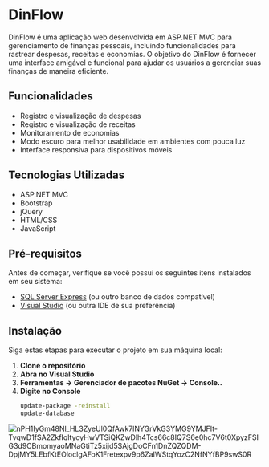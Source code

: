 # DinFlow

DinFlow é uma aplicação web desenvolvida em ASP.NET MVC para gerenciamento de finanças pessoais, incluindo funcionalidades para rastrear despesas, receitas e economias. O objetivo do DinFlow é fornecer uma interface amigável e funcional para ajudar os usuários a gerenciar suas finanças de maneira eficiente.

## Funcionalidades

- Registro e visualização de despesas
- Registro e visualização de receitas
- Monitoramento de economias
- Modo escuro para melhor usabilidade em ambientes com pouca luz
- Interface responsiva para dispositivos móveis

## Tecnologias Utilizadas

- ASP.NET MVC
- Bootstrap
- jQuery
- HTML/CSS
- JavaScript

## Pré-requisitos

Antes de começar, verifique se você possui os seguintes itens instalados em seu sistema:

- [SQL Server Express](https://www.microsoft.com/en-us/sql-server/sql-server-downloads) (ou outro banco de dados compatível)
- [Visual Studio](https://visualstudio.microsoft.com/vs/) (ou outra IDE de sua preferência)

## Instalação

Siga estas etapas para executar o projeto em sua máquina local:

1. **Clone o repositório**
2. **Abra no Visual Studio**
3. **Ferramentas -> Gerenciador de pacotes NuGet -> Console..**
4. **Digite no Console**
    ```bash
    update-package -reinstall
    update-database
   
![nPH1IyGm48Nl_HL3ZyeUl0QfAwk7lNYGrVkG3YMG9YMJFIt-TvqwD1fSA2ZkfIqltyoyHwVTSiQKZwDlh4Tcs66c8IQ7S6e0hc7V6t0XpyzFSIG3d9CBmomyaoMNaGtiTz5xijd5SAjgDoCFn1DnZQZQDM-DpjMY5LEbfKtEOloclgAFoK1Fretexpv9p6ZaIWStqYozC2NfNYfBP9swS0R](https://github.com/user-attachments/assets/9725e1cf-327b-4886-9b09-be7d87bf2903)
